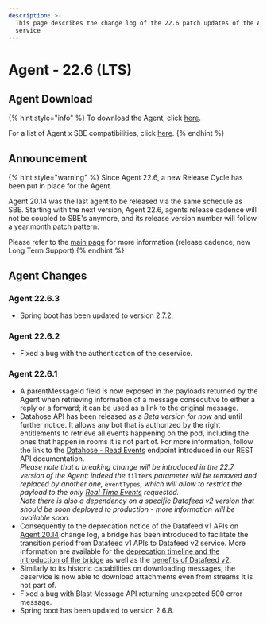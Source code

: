 ```yaml
---
description: >-
  This page describes the change log of the 22.6 patch updates of the Agent
  service
---
```


# Agent - 22.6 (LTS)

## Agent Download

{% hint style="info" %}
To download the Agent, click [here](https://storage.googleapis.com/sym-platform/developers/rest-api/agent-22.6.3.zip).

For a list of Agent x SBE compatibilities, click [here](../../agent-guide/sbe-x-agent-compatibility-matrix.md).
{% endhint %}

## Announcement

{% hint style="warning" %}
Since Agent 22.6, a new Release Cycle has been put in place for the Agent.

Agent 20.14 was the last agent to be released via the same schedule as SBE. Starting with the next version, Agent 22.6, agents release cadence will not be coupled to SBE's anymore, and its release version number will follow a year.month.patch pattern.

Please refer to the [main page](./) for more information (release cadence, new Long Term Support)
{% endhint %}

## Agent Changes

### Agent 22.6.3

* Spring boot has been updated to version 2.7.2.

### Agent 22.6.2

* Fixed a bug with the authentication of the ceservice.

### Agent 22.6.1

* A parentMessageId field is now exposed in the payloads returned by the Agent when retrieving information of a message consecutive to either a reply or a forward; it can be used as a link to the original message.
* Datahose API has been released as a _Beta version for now_ and until further notice. It allows any bot that is authorized by the right entitlements to retrieve all events happening on the pod, including the ones that happen in rooms it is not part of. For more information, follow the link to the [Datahose - Read Events](https://developers.symphony.com/restapi/reference/datahose-read-events) endpoint introduced in our REST API documentation.\
  _Please note that a breaking change will be introduced in the 22.7 version of the Agent: indeed the_ `filters` _parameter will be removed and replaced by another one,_ `eventTypes`_, which will allow to restrict the payload to the only_ [_Real Time Events_](../../../building-bots-on-symphony/datafeed/real-time-events.md) _requested._\
  _Note there is also a dependency on a specific Datafeed v2 version that should be soon deployed to production - more information will be available soon._
* Consequently to the deprecation notice of the Datafeed v1 APIs on [Agent 20.14](agent-20.14.md#deprecation-notice) change log, a bridge has been introduced to facilitate the transition period from Datafeed v1 APIs to Datafeed v2 service. More information are available for the [deprecation timeline and the introduction of the bridge](https://docs.developers.symphony.com/building-bots-on-symphony/datafeed) as well as the [benefits of Datafeed v2](https://developers.symphony.com/restapi/v20.14/reference/datafeed).
* Similarly to its historic capabilities on downloading messages, the ceservice is now able to download attachments even from streams it is not part of.
* Fixed a bug with Blast Message API returning unexpected 500 error message.
* Spring boot has been updated to version 2.6.8.

